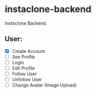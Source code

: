 # instaclone-backend

Instaclone Backend.

## User:

- [x] Create Account
- [ ] See Profile
- [ ] Login
- [ ] Edit Profile
- [ ] Follow User
- [ ] Unfollow User
- [ ] Change Avatar (Image Upload)
